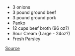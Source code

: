 

* 3 onions
* 3 pound ground beef
* 3 pound ground pork
* Panko
* 12 cups beef broth (96 oz?)
* Sour Cream (Large - 24oz?)
* Fresh Parsley


[Source]: http://damndelicious.net/2014/02/21/swedish-meatballs/

[Source]
